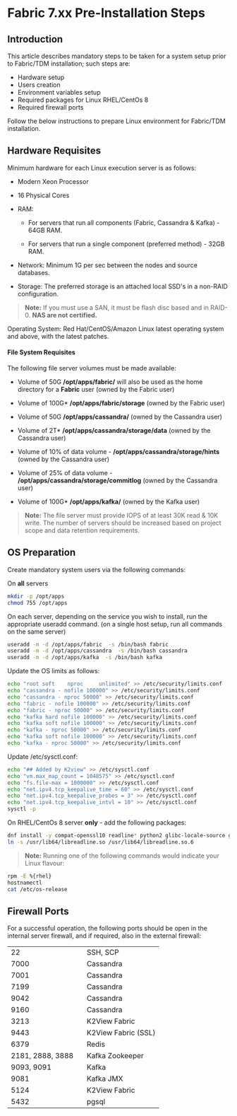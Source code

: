 # Fabric 7.xx Pre-Installation Steps

## Introduction 

This article describes mandatory steps to be taken for a system setup prior to Fabric/TDM installation; such steps are:

* Hardware setup
* Users creation
* Environment variables setup
* Required packages for Linux RHEL/CentOs 8
* Required firewall ports

Follow the below instructions to prepare Linux environment for Fabric/TDM installation.

## Hardware Requisites 

Minimum hardware for each Linux execution server is as follows:

-   Modern Xeon Processor

-   16 Physical Cores

-   RAM:

    -   For servers that run all components (Fabric, Cassandra & Kafka) - 64GB RAM.

    -   For servers that run a single component (preferred method) - 32GB RAM.

-   Network: Minimum 1G per sec between the nodes and source databases.

-   Storage: The preferred storage is an attached local SSD's in a non-RAID configuration.

> **Note:** If you must use a SAN, it must be flash disc based and in RAID-0.
> **NAS are not certified.**

Operating System: Red Hat/CentOS/Amazon Linux latest operating system and above, with the latest patches.

#### File System Requisites

The following file server volumes must be made available:

-   Volume of 50G **/opt/apps/fabric/** will also be used as the home directory for a **Fabric** user (owned by the Fabric user)

-   Volume of 100G\* **/opt/apps/fabric/storage** (owned by the Fabric user)

-   Volume of 50G **/opt/apps/cassandra/** (owned by the Cassandra user)

-   Volume of 2T\* **/opt/apps/cassandra/storage/data** (owned by the Cassandra user)

-   Volume of 10% of data volume - **/opt/apps/cassandra/storage/hints** (owned by the Cassandra user)

-   Volume of 25% of data volume - **/opt/apps/cassandra/storage/commitlog** (owned by the Cassandra user)

-   Volume of 100G\* **/opt/apps/kafka/** (owned by the Kafka user)

> **Note:** The file server must provide IOPS of at least 30K read & 10K write.
> The number of servers should be increased based on project scope and data retention requirements.

## OS Preparation

Create mandatory system users via the following commands:

On __all__ servers

~~~bash
mkdir -p /opt/apps
chmod 755 /opt/apps
~~~

On each server, depending on the service you wish to install, run the appropriate useradd command.
(on a single host setup, run all commands on the same server)

~~~bash
useradd -m -d /opt/apps/fabric  -s /bin/bash fabric
useradd -m -d /opt/apps/cassandra  -s /bin/bash cassandra
useradd -m -d /opt/apps/kafka  -s /bin/bash kafka
~~~



Update the OS limits as follows:

~~~bash
echo "root soft    nproc     unlimited" >> /etc/security/limits.conf
echo "cassandra - nofile 100000" >> /etc/security/limits.conf
echo "cassandra - nproc 50000" >> /etc/security/limits.conf
echo "fabric - nofile 100000" >> /etc/security/limits.conf
echo "fabric - nproc 50000" >> /etc/security/limits.conf
echo "kafka hard nofile 100000" >> /etc/security/limits.conf
echo "kafka soft nofile 100000" >> /etc/security/limits.conf
echo "kafka - nproc 50000" >> /etc/security/limits.conf
echo "kafka soft nofile 100000" >> /etc/security/limits.conf
echo "kafka - nproc 50000" >> /etc/security/limits.conf
~~~



Update /etc/sysctl.conf:

~~~bash
echo "## Added by K2view" >> /etc/sysctl.conf
echo "vm.max_map_count = 1048575" >> /etc/sysctl.conf
echo "fs.file-max = 1000000" >> /etc/sysctl.conf
echo "net.ipv4.tcp_keepalive_time = 60" >> /etc/sysctl.conf
echo "net.ipv4.tcp_keepalive_probes = 3" >> /etc/sysctl.conf
echo "net.ipv4.tcp_keepalive_intvl = 10" >> /etc/sysctl.conf
sysctl -p
~~~



On RHEL/CentOs 8 server **only** - add the following packages:

~~~bash
dnf install -y compat-openssl10 readline* python2 glibc-locale-source glibc-langpack-en
ln -s /usr/lib64/libreadline.so /usr/lib64/libreadline.so.6
~~~

> **Note:** Running one of the following commands would indicate your Linux flavour:
~~~bash
rpm -E %{rhel}
hostnamectl
cat /etc/os-release
~~~

## Firewall Ports 

For a successful operation, the following ports should be open in the internal server firewall, and if required, also in the external firewall: 

<table style="border-collapse: collapse; width: 100%;">
<tbody>
<tr>
<td style="width: 50%; height: 18px;">22</td>
<td style="width: 50%; height: 18px;">SSH, SCP</td>
</tr>
<tr>
<td style="width: 50%; height: 18px;">7000</td>
<td style="width: 50%; height: 18px;">Cassandra</td>
</tr>
<tr>
<td style="width: 50%; height: 18px;">7001</td>
<td style="width: 50%; height: 18px;">Cassandra</td>
</tr>
<tr>
<td style="width: 50%; height: 18px;">7199</td>
<td style="width: 50%; height: 18px;">Cassandra</td>
</tr>
<tr>
<td style="width: 50%; height: 18px;">9042</td>
<td style="width: 50%; height: 18px;">Cassandra</td>
</tr>
<tr>
<td style="width: 50%; height: 18px;">9160</td>
<td style="width: 50%; height: 18px;">Cassandra</td>
</tr>
<tr>
<td style="width: 50%; height: 11px;">3213 </td>
<td style="width: 50%; height: 11px;">K2View Fabric</td>
</tr>
<tr>
<td style="width: 50%; height: 11px;">9443 </td>
<td style="width: 50%; height: 11px;">K2View Fabric (SSL)</td>
</tr>
<tr>
<td style="width: 50%; height: 18px;">6379</td>
<td style="width: 50%; height: 18px;">Redis</td>
</tr>
<tr>
<td style="width: 50%; height: 18px;">2181, 2888, 3888</td>
<td style="width: 50%; height: 18px;">Kafka Zookeeper</td>
</tr>
<tr>
<td style="width: 50%; height: 18px;">9093, 9091 </td>
<td style="width: 50%; height: 18px;">Kafka</td>
</tr>
<tr>
<td style="width: 50%; height: 18px;">9081</td>
<td style="width: 50%; height: 18px;">Kafka JMX</td>
</tr>
<tr>
<td style="width: 50%; height: 18px;">5124</td>
<td style="width: 50%; height: 18px;">K2View Fabric</td>
</tr>
<tr>
<td style="width: 50%; height: 18px;">5432</td>
<td style="width: 50%; height: 18px;">pgsql</td>
</tr>
</tbody>
</table>

